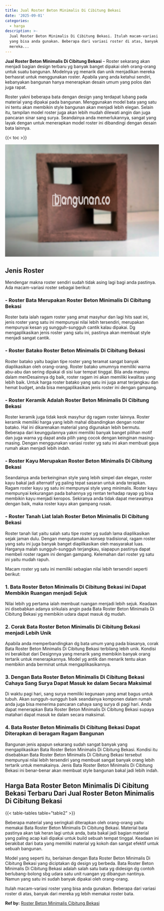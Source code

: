 ```yaml
---
title: Jual Roster Beton Minimalis Di Cibitung Bekasi
date: '2025-09-01'
categories:
  - harga
description: >-
  Jual Roster Beton Minimalis Di Cibitung Bekasi. Itulah macam-variasi roster
  yang bisa anda gunakan. Beberapa dari variasi roster di atas, banyak dari
  mereka...
---
```


**Jual Roster Beton Minimalis Di Cibitung Bekasi** – Roster sekarang akan menjadi bagian design terbaru yg banyak banget dipakai oleh orang-orang untuk suatu bangunan. Modelnya yg menarik dan unik menjadikan mereka berhasrat untuk menggunakan roster. Apabila yang anda ketahui sendiri, kebanyakan bangunan hanya menerapkan desain umum yang polos dan juga rapat.

Roster yakni beberapa bata dengan design yang terdapat lubang pada material yang dipakai pada bangunan. Menggunakan model bata yang satu ini tentu akan membikin style bangunan akan menjadi lebih elegan. Selain itu, tampilan model roster juga akan lebih mudah dilewati angin dan juga pancaran sinar sang surya. Seandainya anda memerlukannya, sangat yang layak dengan untuk menerapkan model roster ini dibandingi dengan desain bata lainnya.

{{< toc >}}

![Jual Roster Beton Minimalis Di Cibitung Bekasi](/images/bata-roster-minimalis-31.png)

## Jenis Roster

Mendengar makna roster sendiri sudah tidak asing lagi bagi anda pastinya. Ada macam-variasi roster sebagai berikut:

### \- Roster Bata Merupakan Roster Beton Minimalis Di Cibitung Bekasi

Roster bata ialah ragam roster yang amat masyhur dan lagi hits saat ini, jenis roster yang satu ini mempunyai nilai lebih tersendiri, merupakan mempunyai kesan yg sungguh-sungguh cantik kalau dipakai. Dg mengaplikasikan jenis roster yang satu ini, pastinya akan membuat style menjadi sangat cantik.

### \- Roster Batako Roster Beton Minimalis Di Cibitung Bekasi

Roster batako yaitu bagian tipe roster yang teramat sangat banyak diaplikasikan oleh orang-orang. Roster batako umumnya memiliki warna abu-abu dan sering dipakai di sisi luar tempat tinggal. Bila anda mampu dalam menDesainnya dg baik, roster ragam ini akan memiliki kwalitas yang lebih baik. Untuk harga roster batako yang satu ini juga amat terjangkau dan hemat budget, anda bisa mengaplikasikan jenis roster ini dengan gampang.

### \- Roster Keramik Adalah Roster Beton Minimalis Di Cibitung Bekasi

Roster keramik juga tidak keok masyhur dg ragam roster lainnya. Roster keramik memiliki harga yang lebih mahal dibandingkan dengan roster batako. Hal ini dikarenakan material yang digunakan lebih bermutu. Beberapa dari keunggulannya yakni memiliki banyak banget pilihan motif dan juga warna yg dapat anda pilih yang cocok dengan keinginan masing-masing. Dengan menggunakan variasi roster yg satu ini akan membuat gaya rumah akan menjadi lebih indah.

### \- Roster Kayu Merupakan Roster Beton Minimalis Di Cibitung Bekasi

Seandainya anda berkeinginan style yang lebih simpel dan elegan, roster kayu bakal jadi alternatif yg paling tepat sasaran untuk anda terapkan. Ragam roster kayu yg satu ini mempunyai style yang minimalis. Roster kayu mempunyai kekurangan pada bahannya yg rentan terhadap rayap yg bisa membikin kayu menjadi keropos. Sekiranya anda tidak dapat merawatnya dengan baik, maka roster kayu akan gampang rusak.

### \- Roster Tanah Liat Ialah Roster Beton Minimalis Di Cibitung Bekasi

Roster tanah liat yaitu salah satu tipe roster yg sudah lama diaplikasikan sejak jaman dulu. Dengan mengutamakan konsep tradisional, ragam roster yang satu ini juga banyak banget diaplikasikan oleh masyarakat luas. Harganya malah sungguh-sungguh terjangkau, siapapun pastinya dapat membeli roster ragam ini dengan gampang. Kelemahan dari roster yg satu ini yaitu mudah rapuh.

Macam roster yg satu ini memiliki sebagian nilai lebih tersendiri seperti berikut:

### 1\. Bata Roster Beton Minimalis Di Cibitung Bekasi ini Dapat Membikin Ruangan menjadi Sejuk

Nilai lebih yg pertama ialah membuat ruangan menjadi lebih sejuk. Keadaan ini disebabkan adanya sirkulais angin pada Bata Roster Beton Minimalis Di Cibitung Bekasi yg membikin udara dapat masuk dg mudah.

### 2\. Corak Bata Roster Beton Minimalis Di Cibitung Bekasi menjadi Lebih Unik

Apabila anda memperbandingkan dg bata umum yang pada biasanya, corak Bata Roster Beton Minimalis Di Cibitung Bekasi terbilang lebih unik. Kondisi ini berakibat dari Designnya yang menarik yang membikin banyak orang tertarik untuk menerapkannya. Model yg antik dan menarik tentu akan membikin anda berminat untuk mengaplikasikannya.

### 3\. Dengan Bata Roster Beton Minimalis Di Cibitung Bekasi Cahaya Sang Surya Dapat Masuk ke dalam Secara Maksimal

Di waktu pagi hari, sang surya memiliki kegunaan yang amat bagus untuk tubuh. Akan sungguh-sungguh baik seandainya komponen dalam rumah anda juga bisa menerima pancaran cahaya sang surya di pagi hari. Anda dapat menerapkan Bata Roster Beton Minimalis Di Cibitung Bekasi supaya matahari dapat masuk ke dalam secara maksimal.

### 4\. Bata Roster Beton Minimalis Di Cibitung Bekasi Dapat Diterapkan di beragam Ragam Bangunan

Bangunan jenis apapun sekarang sudah sangat banyak yang mengaplikasikan Bata Roster Beton Minimalis Di Cibitung Bekasi. Kondisi itu disebabkan Bata Roster Beton Minimalis Di Cibitung Bekasi tersebut mempunyai nilai lebih tersendiri yang membuat sangat banyak orang lebih tertarik untuk memakainya. Jenis Bata Roster Beton Minimalis Di Cibitung Bekasi ini benar-benar akan membuat style bangunan bakal jadi lebih indah.

## Harga Bata Roster Beton Minimalis Di Cibitung Bekasi Terbaru Dari Jual Roster Beton Minimalis Di Cibitung Bekasi

{{< table-tables table="table2" >}}

Beberapa material yang seringkali diterapkan oleh orang-orang yaitu memakai Bata Roster Beton Minimalis Di Cibitung Bekasi. Material bata pastinya akan tak heran lagi untuk anda, bata bakal jadi bagian material yang paling acap kali dipakai untuk build sebuah tempat tinggal. Keadaan ini berakibat dari bata yang memiliki material yg kokoh dan sangat efektif untuk sebuah bangunan.

Model yang seperti itu, berlainan dengan Bata Roster Beton Minimalis Di Cibitung Bekasi yang diciptakan dg design yg berbeda. Bata Roster Beton Minimalis Di Cibitung Bekasi adalah salah satu bata yg didesign dg contoh berlubang-bolong sbg udara satu unit ruangan yg dibangun nantinya. Namun yang satu ini sudah banyak dipakai oleh orang-orang.

Itulah macam-variasi roster yang bisa anda gunakan. Beberapa dari variasi roster di atas, banyak dari mereka yg lebih memakai roster bata.

**Ref by:** [Roster Beton Minimalis Cibitung Bekasi](https://id.wikipedia.org/wiki/Roster)
